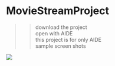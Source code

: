 # MovieStreamProject
>>download the project <br> 
>>open with AIDE <br>
this project is for only AIDE <br>
sample screen shots
<img src = "https://github.com/konay-nma/MovieStreamProject/blob/master/Screenshot_20200814-005815_MoView.png" />
